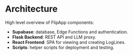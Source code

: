 # Architecture

High level overview of FlipApp components:

- **Supabase**: database, Edge Functions and authentication.
- **Flask Backend**: REST API and LLM proxy.
- **React Frontend**: SPA for viewing and creating LogLines.
- **Scripts**: helper scripts for deployment and testing.

